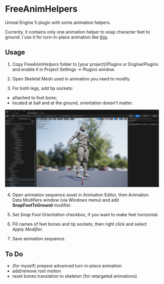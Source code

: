 # FreeAnimHelpers
Unreal Engine 5 plugin with some animation helpers.

Currenty, it contains only one animation helper to snap character feet to ground. I use it for turn-in-place animation like [this](https://www.youtube.com/watch?v=TX2gcdWHLpY).

## Usage

1. Copy *FreeAnimHelpers* folder to [your project]/Plugins or Engine/Plugins and enable it in Project Settings -> Plugins window.

2. Open Skeletal Mesh used in animation you need to modify.

3. For both legs, add tip sockets:
- attached to foot bone;
- located at ball and at the ground, orientation doesn't matter.

![Tip socket placement](readme_tip.jpg)

4. Open animation sequence asset in Animation Editor, then Animation Data Modifiers window (via Windows menu) and add **SnapFootToGround** modifier.

5. Set *Snap Foot Orientation* checkbox, if you want to make feet horizontal.

6. Fill names of feet bones and tip sockets, then right click and select *Apply Modifier*.

7. Save animation sequence.

## To Do

- (for myself) prepare advanced turn in-place animation
- add/remove root motion
- reset bones translation to skeleton (for retargeted animations)

